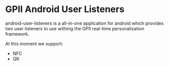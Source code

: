 GPII Android User Listeners
===========================

android-user-listeners is a all-in-one application for android which provides
two user listeners to use withing the GPII real-time personalization framework.

At this moment we support:
* NFC
* QR

